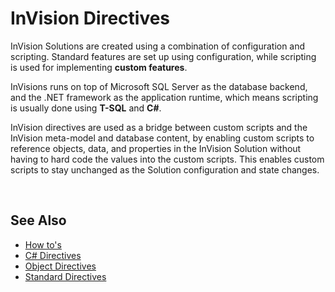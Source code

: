 # InVision Directives

InVision Solutions are created using a combination of configuration and scripting. Standard features are set up using configuration, while scripting is used for implementing **custom features**.

InVisions runs on top of Microsoft SQL Server as the database backend, and the .NET framework as the application runtime, which means scripting is usually done using **T-SQL** and **C#**.

InVision directives are used as a bridge between custom scripts and the InVision meta-model and database content, by enabling custom scripts to reference objects, data, and properties in the InVision Solution without having to hard code the values into the custom scripts. This enables custom scripts to stay unchanged as the Solution configuration and state changes.

<br/>

## See Also

- [How to's](howto/index.md)
- [C# Directives](csharpdirectives/index.md)
- [Object Directives](object.md)
- [Standard Directives](standarddirectives.md)

<br/>
